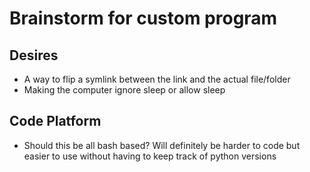 # Brainstorm for custom program

## Desires
- A way to flip a symlink between the link and the actual file/folder
- Making the computer ignore sleep or allow sleep

## Code Platform
- Should this be all bash based? Will definitely be harder to code but easier
  to use without having to keep track of python versions

